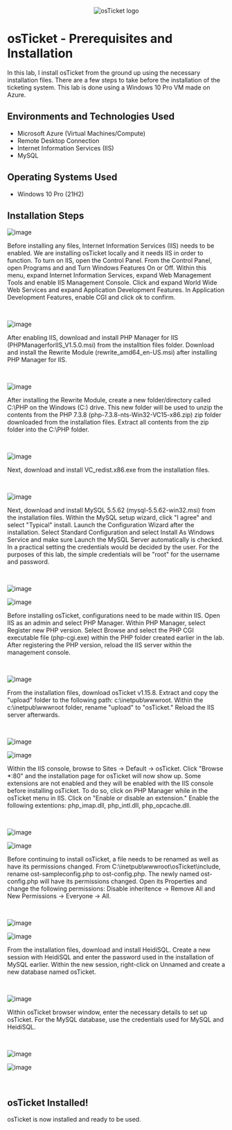 <p align="center">
<img src="https://i.imgur.com/Clzj7Xs.png" alt="osTicket logo"/>
</p>

<h1>osTicket - Prerequisites and Installation</h1>
In this lab, I install osTicket from the ground up using the necessary installation files. There are a few steps to take before the installation of the ticketing system. This lab is done using a Windows 10 Pro VM made on Azure. 

<h2>Environments and Technologies Used</h2>

- Microsoft Azure (Virtual Machines/Compute)
- Remote Desktop Connection
- Internet Information Services (IIS)
- MySQL

<h2>Operating Systems Used </h2>

- Windows 10 Pro</b> (21H2)


<h2>Installation Steps</h2>

![image](https://github.com/user-attachments/assets/90003111-7eff-4ccb-a26a-a22967726d77)

<p>
Before installing any files, Internet Information Services (IIS) needs to be enabled. We are installing osTicket locally and it needs IIS in order to function. To turn on IIS, open the Control Panel. From the Control Panel, open Programs and and Turn Windows Features On or Off. Within this menu, expand Internet Information Services, expand Web Management Tools and enable IIS Management Console. Click and expand World Wide Web Services and expand Application Development Features. In Application Development Features, enable CGI and click ok to confirm.
</p>
<br />

![image](https://github.com/user-attachments/assets/5fe0b3a3-5b7f-404b-9a70-c0195c437ab3)

<p>
After enabling IIS, download and install PHP Manager for IIS (PHPManagerforIIS_V1.5.0.msi) from the installtion files folder. Download and install the Rewrite Module (rewrite_amd64_en-US.msi) after installing PHP Manager for IIS.
</p>
<br />

![image](https://github.com/user-attachments/assets/976b1774-6fe5-4b91-8428-7c3232d15b6d)

<p>
After installing the Rewrite Module, create a new folder/directory called C:\PHP on the Windows (C:) drive. This new folder will be used to unzip the contents from the PHP 7.3.8 (php-7.3.8-nts-Win32-VC15-x86.zip) zip folder downloaded from the installation files. Extract all contents from the zip folder into the C:\PHP folder.
</p>
<br />

![image](https://github.com/user-attachments/assets/1d26140b-ccaa-484d-8153-1ecd735539ee)

<p>
Next, download and install VC_redist.x86.exe from the installation files.
</p>
<br />

![image](https://github.com/user-attachments/assets/c828aa35-0a31-471e-a638-770e2747bfca)

<p>
Next, download and install MySQL 5.5.62 (mysql-5.5.62-win32.msi) from the installation files. Within the MySQL setup wizard, click "I agree" and select "Typical" install. Launch the Configuration Wizard after the installation. Select Standard Configuration and select Install As Windows Service and make sure Launch the MySQL Server automatically is checked. In a practical setting the credentials would be decided by the user. For the purposes of this lab, the simple credentials will be "root" for the username and password.
</p>
<br />



![image](https://github.com/user-attachments/assets/42a026ba-b3b2-455f-8e55-ebe24d64f277)

![image](https://github.com/user-attachments/assets/3c709f2d-0751-4670-b931-25ca4d88670b)

<p>
Before installing osTicket, configurations need to be made within IIS. Open IIS as an admin and select PHP Manager. Within PHP Manager, select Register new PHP version. Select Browse and select the PHP CGI executable file (php-cgi.exe) within the PHP folder created earlier in the lab. After registering the PHP version, reload the IIS server within the management console.
</p>
<br />

![image](https://github.com/user-attachments/assets/c5569f8a-8f34-4265-ad59-fa9d57b8a811)

<p>
From the installation files, download osTicket v1.15.8. Extract and copy the "upload" folder to the following path: c:\inetpub\wwwroot. Within the c:\inetpub\wwwroot folder, rename "upload" to "osTicket." Reload the IIS server afterwards.
</p>
<br />

![image](https://github.com/user-attachments/assets/0da2a7e6-c774-40c9-b281-bd11f81f29b1)

![image](https://github.com/user-attachments/assets/525267d6-77a5-45d7-a5c4-9bb5ac8c51a7)

<p>
Within the IIS console, browse to Sites -> Default -> osTicket. Click "Browse *:80" and the installation page for osTicket will now show up. Some extensions are not enabled and they will be enabled with the IIS console before installing osTicket. To do so, click on PHP Manager while in the osTicket menu in IIS. Click on "Enable or disable an extension." Enable the following extentions: php_imap.dll, php_intl.dll, php_opcache.dll.
</p>
<br />


![image](https://github.com/user-attachments/assets/b16eb274-d4d1-473b-a1bf-53bf69de0c02)

![image](https://github.com/user-attachments/assets/f5f222e1-11d8-4e21-acf2-8462f841183b)

<p>
Before continuing to install osTicket, a file needs to be renamed as well as have its permissions changed. From C:\inetpub\wwwroot\osTicket\include, rename ost-sampleconfig.php to ost-config.php. The newly named ost-config.php will have its permissions changed. Open its Properties and change the following permissions: Disable inheritence -> Remove All and New Permissions -> Everyone -> All.
</p>
<br />


![image](https://github.com/user-attachments/assets/9b366272-eab7-4835-9028-317d74bf7f83)

![image](https://github.com/user-attachments/assets/9582de56-f509-4f34-888f-061883496428)

<p>
From the installation files, download and install HeidiSQL. Create a new session with HeidiSQL and enter the password used in the installation of MySQL earlier. Within the new session, right-click on Unnamed and create a new database named osTicket. 
</p>
<br />

![image](https://github.com/user-attachments/assets/1fa1f87b-6eca-4170-9cff-818b3e8e94b5)

<p>
Within osTicket browser window, enter the necessary details to set up osTicket. For the MySQL database, use the credentials used for MySQL and HeidiSQL.
</p>
<br />


![image](https://github.com/user-attachments/assets/f8ededd9-8496-4f35-9613-be7b25d0fadd)

![image](https://github.com/user-attachments/assets/26b22abd-4095-4b45-af3b-191b64d40068)


<br />

<h2>osTicket Installed!</h2>

osTicket is now installed and ready to be used. 
